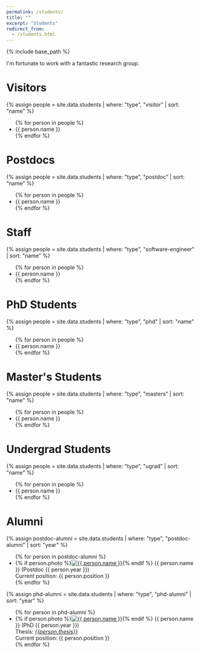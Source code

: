 ```yaml
---
permalink: /students/
title: ""
excerpt: "Students"
redirect_from: 
  - /students.html
---
```

{% include base_path %}

I'm fortunate to work with a fantastic research group. 

<h1>Visitors</h1>
{% assign people = site.data.students | where: "type", "visitor" | sort: "name" %}
<ul>
{% for person in people %}
<li> {{ person.name }} </li>
{% endfor %}
</ul>

<h1>Postdocs</h1>
{% assign people = site.data.students | where: "type", "postdoc" | sort: "name" %}
<ul>
{% for person in people %}
<li> {{ person.name }} </li>
{% endfor %}
</ul>

<h1>Staff</h1>
{% assign people = site.data.students | where: "type", "software-engineer" | sort: "name" %}
<ul>
{% for person in people %}
<li> {{ person.name }} </li>
{% endfor %}
</ul>

<h1> PhD Students</h1>
{% assign people = site.data.students | where: "type", "phd" | sort: "name" %}
<ul>
{% for person in people %}
<li> {{ person.name }} </li>
{% endfor %}
</ul>

<h1>Master's Students</h1>
{% assign people = site.data.students | where: "type", "masters" | sort: "name" %}
<ul>
{% for person in people %}
<li> {{ person.name }} </li>
{% endfor %}
</ul>

<h1> Undergrad Students </h1>
{% assign people = site.data.students | where: "type", "ugrad"  | sort: "name" %}
<ul>
{% for person in people %}
<li> {{ person.name }} </li>
{% endfor %}
</ul>

<h1>Alumni</h1>
{% assign postdoc-alumni = site.data.students | where: "type", "postdoc-alumni" | sort: "year" %}
<ul>
{% for person in postdoc-alumni %}
<li> <div>{% if person.photo %}<a href="{{ person.photo | replace: 'BASE', base_path}}"><img class="alumnus" src="{{ person.photo | replace: 'BASE', base_path }}" alt="{{ person.name }}" /></a>{% endif %}
     {{ person.name }} (Postdoc {{ person.year }})<br />
     Current position: {{ person.position }}</div>
     <div style="clear:both;"></div></li>
{% endfor %}
</ul>

{% assign phd-alumni = site.data.students | where: "type", "phd-alumni" | sort: "year" %}
<ul>
{% for person in phd-alumni %}
<li> <div>{% if person.photo %}<a href="{{ person.photo | replace: 'BASE', base_path}}"><img class="alumnus" src="{{ person.photo | replace: 'BASE', base_path }}" alt="{{ person.name }}" /></a>{% endif %}
     {{ person.name }} (PhD {{ person.year }})<br />
     Thesis: <i><a href="{{ person.thesis_url }}">{{person.thesis}}</a></i><br />
     Current position: {{ person.position }}</div>
     <div style="clear:both;"></div></li>
{% endfor %}
</ul>
